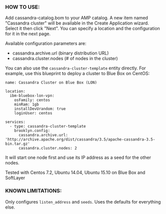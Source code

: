 ### HOW TO USE:

Add cassandra-catalog.bom to your AMP catalog.
A new item named "Cassandra cluster" will be available in the Create
Application wizard.
Select it then click "Next". You can specify a location and the configuration
for it in the next page.

Available configuration parameters are:

 - cassandra.archive.url (binary distribution URL)
 - cassandra.cluster.nodes (# of nodes in the cluster)

You can also use the `cassandra-cluster-template` entity directly.
For example, use this blueprint to deploy a cluster to Blue Box on CentOS:

```
name: Cassandra Cluster on Blue Box (LON)

location:
  ibm-bluebox-lon-vpn:
    osFamily: centos
    minRam: 1gb
    installDevUrandom: true
    loginUser: centos

services:
  - type: cassandra-cluster-template
    brooklyn.config:
      cassandra.archive.url: 'http://archive.apache.org/dist/cassandra/3.5/apache-cassandra-3.5-bin.tar.gz'
      cassandra.cluster.nodes: 2
```

It will start one node first and use its IP address as a seed for the other nodes.

Tested with Centos 7.2, Ubuntu 14.04, Ubuntu 15.10 on Blue Box and SoftLayer

### KNOWN LIMITATIONS:

Only configures `listen_address` and `seeds`.
Uses the defaults for everything else.
